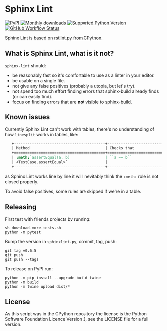 # Sphinx Lint

[![PyPI](https://img.shields.io/pypi/v/sphinx-lint)
 ![Monthly downloads](https://img.shields.io/pypi/dm/sphinx-lint)
 ![Supported Python Version](https://img.shields.io/pypi/pyversions/sphinx-lint.svg)
](https://pypi.org/project/sphinx-lint)
[![GitHub Workflow Status](https://img.shields.io/github/workflow/status/sphinx-contrib/sphinx-lint/Tests/main)](https://github.com/sphinx-contrib/sphinx-lint/actions)

Sphinx Lint is based on [rstlint.py from
CPython](https://github.com/python/cpython/blob/e0433c1e7/Doc/tools/rstlint.py).


## What is Sphinx Lint, what is it not?

`sphinx-lint` should:

- be reasonably fast so it's comfortable to use as a linter in your editor.
- be usable on a single file.
- not give any false positives (probably a utopia, but let's try).
- not spend too much effort finding errors that sphinx-build already finds (or can easily find).
- focus on finding errors that are **not** visible to sphinx-build.


## Known issues

Currently Sphinx Lint can't work with tables, there's no understanding
of how `linesplit` works in tables, like:

```rst
   +-----------------------------------------+-----------------------------+---------------+
   | Method                                  | Checks that                 | New in        |
   +=========================================+=============================+===============+
   | :meth:`assertEqual(a, b)                | ``a == b``                  |               |
   | <TestCase.assertEqual>`                 |                             |               |
   +-----------------------------------------+-----------------------------+---------------+
```

as Sphinx Lint works line by line it will inevitably think the `:meth:` role is not closed properly.

To avoid false positives, some rules are skipped if we're in a table.


## Releasing

First test with friends projects by running:

    sh download-more-tests.sh
    python -m pytest

Bump the version in `sphinxlint.py`, commit, tag, push:

    git tag v0.6.5
    git push
    git push --tags

To release on PyPI run:

    python -m pip install --upgrade build twine
    python -m build
    python -m twine upload dist/*


## License

As this script was in the CPython repository the license is the Python
Software Foundation Licence Version 2, see the LICENSE file for a full
version.
